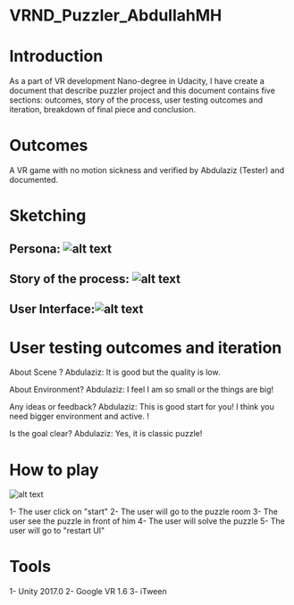 # VRND_Puzzler_AbdullahMH

# Introduction
As a part of VR development Nano-degree in Udacity, I have create a document that describe puzzler project and this document contains five sections: outcomes, story of the process, user testing outcomes and iteration, breakdown of final piece and conclusion. 

# Outcomes
A VR game with no motion sickness and verified by Abdulaziz (Tester) and documented.

# Sketching

Persona: 
![alt text](https://image.ibb.co/nqPYoy/Persona.png)
---

Story of the process:
![alt text](https://image.ibb.co/kPzNgJ/image1.jpg)
---

User Interface:![alt text](https://image.ibb.co/fJfjvd/IMG_8928.jpg)
---

# User testing outcomes and iteration

About Scene ?
Abdulaziz: It is good but the quality is low.

About Environment?
Abdulaziz: I feel I am so small or the things are big!

Any ideas or feedback?
Abdulaziz: This is good start for you! I think you need bigger environment and active. !

Is the goal clear? 
Abdulaziz: Yes, it is classic puzzle!

# How to play

![alt text](https://image.ibb.co/n5b7WJ/Screenshot_20180515_174521_Puzzler.jpg)

1- The user click on "start"
2- The user will go to the puzzle room
3- The user see the puzzle in front of him
4- The user will solve the puzzle
5- The user will go to "restart UI"

# Tools 

1- Unity 2017.0
2- Google VR 1.6
3- iTween 

